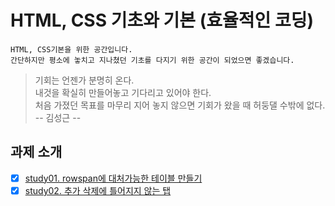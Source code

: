 # HTML, CSS 기초와 기본 (효율적인 코딩)

```
HTML, CSS기본을 위한 공간입니다.
간단하지만 평소에 놓치고 지나쳤던 기초를 다지기 위한 공간이 되었으면 좋겠습니다.
```

> 기회는 언젠가 분명히 온다.  
> 내것을 확실히 만들어놓고 기다리고 있어야 한다.  
> 처음 가졌던 목표를 마무리 지어 놓지 않으면 기회가 왔을 때 허둥댈 수밖에 없다.  
> -- 김성근 --

## 과제 소개
* [x] [study01. rowspan에 대처가능한 테이블 만들기](study01/README.md)  
* [x] [study02. 추가 삭제에 틀어지지 않는 탭](study02/README.md)  